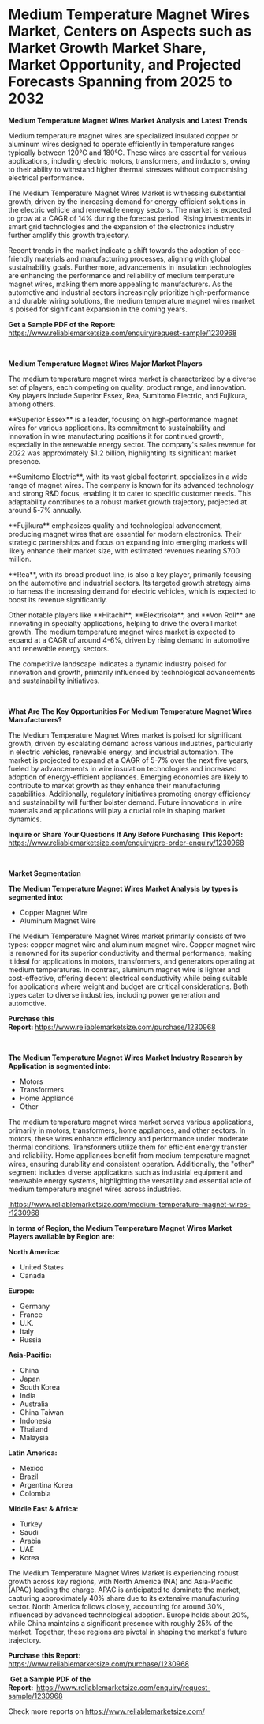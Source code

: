<p><h1>Medium Temperature Magnet Wires Market, Centers on Aspects such as Market Growth Market Share, Market Opportunity, and Projected Forecasts Spanning from 2025 to 2032</h1></p><p><strong>Medium Temperature Magnet Wires Market Analysis and Latest Trends</strong></p>
<p><p>Medium temperature magnet wires are specialized insulated copper or aluminum wires designed to operate efficiently in temperature ranges typically between 120°C and 180°C. These wires are essential for various applications, including electric motors, transformers, and inductors, owing to their ability to withstand higher thermal stresses without compromising electrical performance.</p><p>The Medium Temperature Magnet Wires Market is witnessing substantial growth, driven by the increasing demand for energy-efficient solutions in the electric vehicle and renewable energy sectors. The market is expected to grow at a CAGR of 14% during the forecast period. Rising investments in smart grid technologies and the expansion of the electronics industry further amplify this growth trajectory.</p><p>Recent trends in the market indicate a shift towards the adoption of eco-friendly materials and manufacturing processes, aligning with global sustainability goals. Furthermore, advancements in insulation technologies are enhancing the performance and reliability of medium temperature magnet wires, making them more appealing to manufacturers. As the automotive and industrial sectors increasingly prioritize high-performance and durable wiring solutions, the medium temperature magnet wires market is poised for significant expansion in the coming years.</p></p>
<p><strong>Get a Sample PDF of the Report:&nbsp;</strong> <a href="https://www.reliablemarketsize.com/enquiry/request-sample/1230968?utm_campaign=2952&utm_medium=2&utm_source=Github&utm_content=ia&utm_term=03042025&utm_id=medium-temperature-magnet-wires">https://www.reliablemarketsize.com/enquiry/request-sample/1230968</a></p>
<p>&nbsp;</p>
<p><strong>Medium Temperature Magnet Wires Major Market Players</strong></p>
<p><p>The medium temperature magnet wires market is characterized by a diverse set of players, each competing on quality, product range, and innovation. Key players include Superior Essex, Rea, Sumitomo Electric, and Fujikura, among others.</p><p>**Superior Essex** is a leader, focusing on high-performance magnet wires for various applications. Its commitment to sustainability and innovation in wire manufacturing positions it for continued growth, especially in the renewable energy sector. The company's sales revenue for 2022 was approximately $1.2 billion, highlighting its significant market presence.</p><p>**Sumitomo Electric**, with its vast global footprint, specializes in a wide range of magnet wires. The company is known for its advanced technology and strong R&D focus, enabling it to cater to specific customer needs. This adaptability contributes to a robust market growth trajectory, projected at around 5-7% annually.</p><p>**Fujikura** emphasizes quality and technological advancement, producing magnet wires that are essential for modern electronics. Their strategic partnerships and focus on expanding into emerging markets will likely enhance their market size, with estimated revenues nearing $700 million.</p><p>**Rea**, with its broad product line, is also a key player, primarily focusing on the automotive and industrial sectors. Its targeted growth strategy aims to harness the increasing demand for electric vehicles, which is expected to boost its revenue significantly.</p><p>Other notable players like **Hitachi**, **Elektrisola**, and **Von Roll** are innovating in specialty applications, helping to drive the overall market growth. The medium temperature magnet wires market is expected to expand at a CAGR of around 4-6%, driven by rising demand in automotive and renewable energy sectors.</p><p>The competitive landscape indicates a dynamic industry poised for innovation and growth, primarily influenced by technological advancements and sustainability initiatives.</p></p>
<p>&nbsp;</p>
<p><strong>What Are The Key Opportunities For Medium Temperature Magnet Wires Manufacturers?</strong></p>
<p><p>The Medium Temperature Magnet Wires market is poised for significant growth, driven by escalating demand across various industries, particularly in electric vehicles, renewable energy, and industrial automation. The market is projected to expand at a CAGR of 5-7% over the next five years, fueled by advancements in wire insulation technologies and increased adoption of energy-efficient appliances. Emerging economies are likely to contribute to market growth as they enhance their manufacturing capabilities. Additionally, regulatory initiatives promoting energy efficiency and sustainability will further bolster demand. Future innovations in wire materials and applications will play a crucial role in shaping market dynamics.</p></p>
<p><strong>Inquire or Share Your Questions If Any Before Purchasing This Report:</strong> <a href="https://www.reliablemarketsize.com/enquiry/pre-order-enquiry/1230968?utm_campaign=2952&utm_medium=2&utm_source=Github&utm_content=ia&utm_term=03042025&utm_id=medium-temperature-magnet-wires">https://www.reliablemarketsize.com/enquiry/pre-order-enquiry/1230968</a></p>
<p>&nbsp;</p>
<p><strong>Market Segmentation</strong></p>
<p><strong>The Medium Temperature Magnet Wires Market Analysis by types is segmented into:</strong></p>
<p><ul><li>Copper Magnet Wire</li><li>Aluminum Magnet Wire</li></ul></p>
<p><p>The Medium Temperature Magnet Wires market primarily consists of two types: copper magnet wire and aluminum magnet wire. Copper magnet wire is renowned for its superior conductivity and thermal performance, making it ideal for applications in motors, transformers, and generators operating at medium temperatures. In contrast, aluminum magnet wire is lighter and cost-effective, offering decent electrical conductivity while being suitable for applications where weight and budget are critical considerations. Both types cater to diverse industries, including power generation and automotive.</p></p>
<p><strong>Purchase this Report:&nbsp;</strong><a href="https://www.reliablemarketsize.com/purchase/1230968?utm_campaign=2952&utm_medium=2&utm_source=Github&utm_content=ia&utm_term=03042025&utm_id=medium-temperature-magnet-wires">https://www.reliablemarketsize.com/purchase/1230968</a></p>
<p>&nbsp;</p>
<p><strong>The Medium Temperature Magnet Wires Market Industry Research by Application is segmented into:</strong></p>
<p><ul><li>Motors</li><li>Transformers</li><li>Home Appliance</li><li>Other</li></ul></p>
<p><p>The medium temperature magnet wires market serves various applications, primarily in motors, transformers, home appliances, and other sectors. In motors, these wires enhance efficiency and performance under moderate thermal conditions. Transformers utilize them for efficient energy transfer and reliability. Home appliances benefit from medium temperature magnet wires, ensuring durability and consistent operation. Additionally, the "other" segment includes diverse applications such as industrial equipment and renewable energy systems, highlighting the versatility and essential role of medium temperature magnet wires across industries.</p></p>
<p><a href="https://www.reliablemarketsize.com/medium-temperature-magnet-wires-r1230968?utm_campaign=2952&utm_medium=2&utm_source=Github&utm_content=ia&utm_term=03042025&utm_id=medium-temperature-magnet-wires">&nbsp;https://www.reliablemarketsize.com/medium-temperature-magnet-wires-r1230968</a></p>
<p><strong>In terms of Region, the Medium Temperature Magnet Wires Market Players available by Region are:</strong></p>
<p>
    <p> <strong> North America: </strong>
        <ul>
            <li>United States</li>
            <li>Canada</li>
        </ul>
        </p> 
    <p> <strong> Europe: </strong>
        <ul>
            <li>Germany</li>
            <li>France</li>
            <li>U.K.</li>
            <li>Italy</li>
            <li>Russia</li>
        </ul>
        </p> 
    <p> <strong> Asia-Pacific: </strong>
        <ul>
            <li>China</li>
            <li>Japan</li>
            <li>South Korea</li>
            <li>India</li>
            <li>Australia</li>
            <li>China Taiwan</li>
            <li>Indonesia</li>
            <li>Thailand</li>
            <li>Malaysia</li>
        </ul>
        </p> 
    <p> <strong> Latin America: </strong>
        <ul>
            <li>Mexico</li>
            <li>Brazil</li>
            <li>Argentina Korea</li>
            <li>Colombia</li>
        </ul>
        </p> 
    <p> <strong> Middle East & Africa: </strong>
        <ul>
            <li>Turkey</li>
            <li>Saudi</li>
            <li>Arabia</li>
            <li>UAE</li>
            <li>Korea</li>
        </ul>
    </p>
    </p>
<p><p>The Medium Temperature Magnet Wires Market is experiencing robust growth across key regions, with North America (NA) and Asia-Pacific (APAC) leading the charge. APAC is anticipated to dominate the market, capturing approximately 40% share due to its extensive manufacturing sector. North America follows closely, accounting for around 30%, influenced by advanced technological adoption. Europe holds about 20%, while China maintains a significant presence with roughly 25% of the market. Together, these regions are pivotal in shaping the market's future trajectory.</p></p>
<p><strong>Purchase this Report: </strong><a href="https://www.reliablemarketsize.com/purchase/1230968?utm_campaign=2952&utm_medium=2&utm_source=Github&utm_content=ia&utm_term=03042025&utm_id=medium-temperature-magnet-wires">https://www.reliablemarketsize.com/purchase/1230968</a></p>
<p>&nbsp;<strong>Get a Sample PDF of the Report:&nbsp;&nbsp;</strong><a href="https://www.reliablemarketsize.com/enquiry/request-sample/1230968?utm_campaign=2952&utm_medium=2&utm_source=Github&utm_content=ia&utm_term=03042025&utm_id=medium-temperature-magnet-wires">https://www.reliablemarketsize.com/enquiry/request-sample/1230968</a></p>
<p><strong></strong></p>
<p>Check more reports on <a href="https://www.reliablemarketsize.com/?utm_campaign=2952&utm_medium=2&utm_source=Github&utm_content=ia&utm_term=03042025&utm_id=medium-temperature-magnet-wires">https://www.reliablemarketsize.com/</a></p>